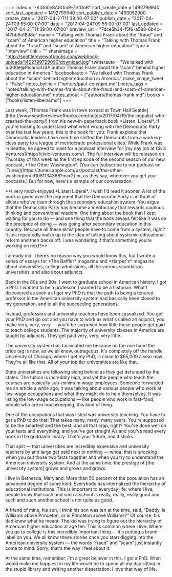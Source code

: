 +++
index = "-KiGo0v8A9Om9-7VtDoB"
sort_create_date = 1492799940
sort_last_updated = 1492799940
sort_publish_date = 1493052900
create_date = "2017-04-21T11:39:00-07:00"
publish_date = "2017-04-24T09:55:00-07:00"
date = "2017-04-24T09:55:00-07:00"
last_updated = "2017-04-21T11:39:00-07:00"
preview_url = "7dce5b34-f5f6-a598-6b4c-f47bb6a18d8d"
name = "Talking with Thomas Frank about the \"fraud\" and \"scam\" of American higher education"
title = "Talking with Thomas Frank about the \"fraud\" and \"scam\" of American higher education"
type = "Interview"
link = ""
shareimage = "http://seattlereviewofbooks.com/webhook-uploads/1492799729090/download.jpg"
twitterauto = "We talked with \u200e@PicadorUSA author Thomas Frank about the \"scam\" behind higher education in America."
facebookauto = "We talked with Thomas Frank about the \"scam\" behind higher education in America."
make_image_tweet = "False"
notes_byline = ["writers/paul-constant.md"]
notes_tags = "notes/talking-with-thomas-frank-about-the-fraud-and-scam-of-american-higher-education.md"
notes_about = ["authors/thomas-frank.md"]
books = ["books/listen-liberal.md"]
+++
<p class="intro">Last week, [Thomas Frank was in town to read at Town Hall Seattle](http://www.seattlereviewofbooks.com/notes/2017/04/19/the-populist-who-crashed-the-party/) from his new-in-paperback book *Listen, Liberal*. If you're looking to understand what went wrong with the Democratic Party over the last few years, this is the book for you: Frank explains that Democratic leaders have over time shifted the Democrats from a working-class party to a league of meritocratic professional elites. While Frank was in Seattle, he agreed to meet for a podcast interview for [my day job at Civic Ventures](http://civic-ventures.com/). The full interview will be released on Thursday of this week as the first episode of the second season of our new podcast, *The Other Washington*. (You can [subscribe to our podcast on iTunes](https://itunes.apple.com/us/podcast/the-other-washington/id1081134368?mt=2) or, as they say, wherever you get your podcasts.) But for now, here's a sample of our conversation.</p>

<p class="noindent">**I very much enjoyed *Listen Liberal*. I wish I'd read it sooner. A lot of the book is given over the argument that the Democratic Party is in thrall of elitists who've risen through the secondary education system. You argue that the Democratic Party has become a meritocracy that rewards cautious thinking and conventional wisdom. One thing about the book that I kept waiting for you to do — and one thing that the book always felt like it was on the precipice of doing — was going after secondary education in this country. Because all these elitist people have to come from a system, right? It just repeatedly walks up to the idea of talking about systemic educational reform and then backs off. I was wondering if that’s something you’re working on next?**</p>

<p class="noindent">I already did. There’s no reason why you would know this, but I wrote a series of essays for *The Baffler* magazine and *Harper's* magazine about universities, college admissions, all the various scandals in universities, and also about adjuncts.</p>

Back in the 80s and 90s, I went to graduate school in American history. I got a PhD. I wanted to be a professor. I wanted to be a historian. What I discovered as soon as I got my PhD is that the path to being a tenured professor in the American university system had basically been closed to my generation, and to all the succeeding generations. 

Instead, professors and university teachers have been casualized. You get your PhD and go out and you have to work as what's called an adjunct, you make very, very, very — you'd be surprised how little these people get paid to teach college students. The majority of university classes in America are taught by adjuncts. They get paid very, very, very little.

The university system has fascinated me because on the one hand the price tag is now, as we all know, outrageous. It's completely off the handle. University of Chicago, where I get my PhD, is close to $65,000 a year now. They're all like that. All of your top tier universities are like that. 

State universities are following along behind as they get defunded by the states. The tuition is incredibly high, and yet the people who teach the courses are basically sub-minimum wage employees. Someone forwarded me an article a while ago; it was talking about various people who work at low-wage occupations and what they might do to help themselves. It was listing the low-wage occupations — like people who work in fast-food, people who are in housekeeping, this kind of thing. 

One of the occupations that was listed was university teaching. You have to get a PhD to do that! That takes many, many, many years. You're supposed to be the smartest and the best, and all that crap, right? You've done well on your tests and everything, and you've got straight A’s and you've read every book in the goddamn library. That's your future, and it stinks. 

That split — that universities are incredibly expensive and university teachers by and large get paid next to nothing — whoa, that is *shocking* when you put those two facts together and when you try to understand the American university system. And at the same time, the prestige of [the university system] grows and grows and grows.

I live in Bethesda, Maryland. More than 50 percent of the population has an advanced degree of some kind. Everybody has internalized the hierarchy of educational institutions. This is important to everyday life: where I live, people know that such and such a school is really, really, really good and such and such another school is not quite as good.

A friend of mine, his son, I think his son was ten at the time, said, "Daddy, is Williams above Princeton, or is Princeton above Williams?" Of course, his dad knew what he meant. The kid was trying to figure out the hierarchy of American higher education at age ten. This is common where I live. Where you go to college is this incredibly important thing — it's putting a brand label on you. We all know these stories once you start digging into the American university system — the words “fraud” and “scam” just instantly come to mind. Sorry, that's the way I feel about it.

At the same time, remember, I'm a great believer in this. I got a PhD. What would make me happiest in my life would be to spend all my day sitting in the stupid library and writing another dissertation. I love that way of life.
